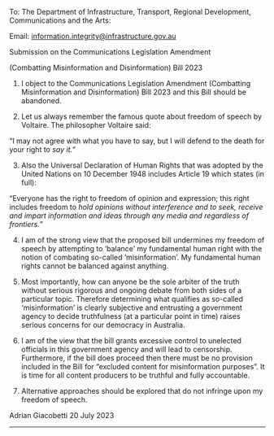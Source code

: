 To: The Department of Infrastructure, Transport, Regional Development,
Communications and the Arts:

Email: information.integrity@infrastructure.gov.au

Submission on the Communications Legislation Amendment

(Combatting Misinformation and Disinformation) Bill 2023

1. I object to the Communications Legislation Amendment (Combatting Misinformation and
Disinformation) Bill 2023 and this Bill should be abandoned.

2. Let us always remember the famous quote about freedom of speech by Voltaire. The
philosopher Voltaire said:

“I may not agree with what you have to say, but I will defend to the death for your right to
_say it.”_

3. Also the Universal Declaration of Human Rights that was adopted by the United Nations
on 10 December 1948 includes Article 19 which states (in full):

“Everyone has the right to freedom of opinion and expression; this right includes freedom to
_hold opinions without interference and to seek, receive and impart information and ideas_
_through any media and regardless of frontiers.”_

4. I am of the strong view that the proposed bill undermines my freedom of speech by
attempting to ‘balance’ my fundamental human right with the notion of combating so-called
‘misinformation’. My fundamental human rights cannot be balanced against anything.

5. Most importantly, how can anyone be the sole arbiter of the truth without serious rigorous
and ongoing debate from both sides of a particular topic. Therefore determining what
qualifies as so-called ‘misinformation’ is clearly subjective and entrusting a government
agency to decide truthfulness (at a particular point in time) raises serious concerns for our
democracy in Australia.

6. I am of the view that the bill grants excessive control to unelected officials in this
government agency and will lead to censorship. Furthermore, if the bill does proceed then
there must be no provision included in the Bill for “excluded content for misinformation
purposes”. It is time for all content producers to be truthful and fully accountable.

7. Alternative approaches should be explored that do not infringe upon my freedom of
speech.

Adrian Giacobetti
20 July 2023


-----

